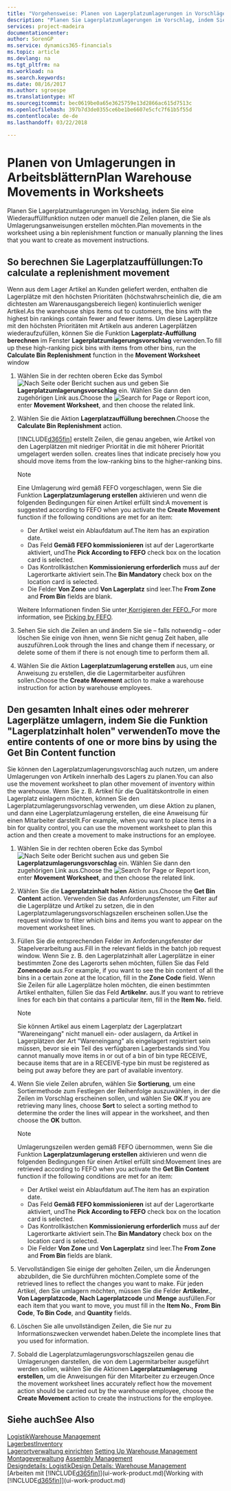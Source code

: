 ```yaml
---
title: "Vorgehensweise: Planen von Lagerplatzumlagerungen in Vorschlägen | Microsoft Docs"
description: "Planen Sie Lagerplatzumlagerungen im Vorschlag, indem Sie eine Wiederauffüllfunktion nutzen oder manuell die Zeilen planen, die Sie als Umlagerungsanweisungen erstellen möchten."
services: project-madeira
documentationcenter: 
author: SorenGP
ms.service: dynamics365-financials
ms.topic: article
ms.devlang: na
ms.tgt_pltfrm: na
ms.workload: na
ms.search.keywords: 
ms.date: 08/16/2017
ms.author: sgroespe
ms.translationtype: HT
ms.sourcegitcommit: bec0619be0a65e3625759e13d2866ac615d7513c
ms.openlocfilehash: 397b7d3de0355ce6be1be6607e5cfc7f61b5f55d
ms.contentlocale: de-de
ms.lasthandoff: 03/22/2018

---
```

# <a name="plan-warehouse-movements-in-worksheets"></a><span data-ttu-id="50cf3-103">Planen von Umlagerungen in Arbeitsblättern</span><span class="sxs-lookup"><span data-stu-id="50cf3-103">Plan Warehouse Movements in Worksheets</span></span>
<span data-ttu-id="50cf3-104">Planen Sie Lagerplatzumlagerungen im Vorschlag, indem Sie eine Wiederauffüllfunktion nutzen oder manuell die Zeilen planen, die Sie als Umlagerungsanweisungen erstellen möchten.</span><span class="sxs-lookup"><span data-stu-id="50cf3-104">Plan movements in the worksheet using a bin replenishment function or manually planning the lines that you want to create as movement instructions.</span></span>  

## <a name="to-calculate-a-replenishment-movement"></a><span data-ttu-id="50cf3-105">So berechnen Sie Lagerplatzauffüllungen:</span><span class="sxs-lookup"><span data-stu-id="50cf3-105">To calculate a replenishment movement</span></span>  
<span data-ttu-id="50cf3-106">Wenn aus dem Lager Artikel an Kunden geliefert werden, enthalten die Lagerplätze mit den höchsten Prioritäten (höchstwahrscheinlich die, die am dichtesten am Warenausgangsbereich liegen) kontinuierlich weniger Artikel.</span><span class="sxs-lookup"><span data-stu-id="50cf3-106">As the warehouse ships items out to customers, the bins with the highest bin rankings contain fewer and fewer items.</span></span> <span data-ttu-id="50cf3-107">Um diese Lagerplätze mit den höchsten Prioritäten mit Artikeln aus anderen Lagerplätzen wiederaufzufüllen, können Sie die Funktion **Lagerplatz-Auffüllung berechnen** im Fenster **Lagerplatzumlagerungsvorschlag** verwenden.</span><span class="sxs-lookup"><span data-stu-id="50cf3-107">To fill up these high-ranking pick bins with items from other bins, run the **Calculate Bin Replenishment** function in the **Movement Worksheet** window</span></span>

1.  <span data-ttu-id="50cf3-108">Wählen Sie in der rechten oberen Ecke das Symbol ![Nach Seite oder Bericht suchen](media/ui-search/search_small.png "Symbol Nach Seite oder Bericht suchen") aus und geben Sie **Lagerplatzumlagerungsvorschlag** ein. Wählen Sie dann den zugehörigen Link aus.</span><span class="sxs-lookup"><span data-stu-id="50cf3-108">Choose the ![Search for Page or Report](media/ui-search/search_small.png "Search for Page or Report icon") icon, enter **Movement Worksheet**, and then choose the related link.</span></span>  
2.  <span data-ttu-id="50cf3-109">Wählen Sie die Aktion **Lagerplatzauffüllung berechnen**.</span><span class="sxs-lookup"><span data-stu-id="50cf3-109">Choose the **Calculate Bin Replenishment** action.</span></span>  

    [!INCLUDE[d365fin](includes/d365fin_md.md)]<span data-ttu-id="50cf3-110"> erstellt Zeilen, die genau angeben, wie Artikel von den Lagerplätzen mit niedriger Priorität in die mit höherer Priorität umgelagert werden sollen.</span><span class="sxs-lookup"><span data-stu-id="50cf3-110"> creates lines that indicate precisely how you should move items from the low-ranking bins to the higher-ranking bins.</span></span>  

    > [!NOTE]  
    >  <span data-ttu-id="50cf3-111">Eine Umlagerung wird gemäß FEFO vorgeschlagen, wenn Sie die Funktion **Lagerplatzumlagerung erstellen** aktivieren und wenn die folgenden Bedingungen für einen Artikel erfüllt sind:</span><span class="sxs-lookup"><span data-stu-id="50cf3-111">A movement is suggested according to FEFO when you activate the **Create Movement** function if the following conditions are met for an item:</span></span>  
    >   
    >  -   <span data-ttu-id="50cf3-112">Der Artikel weist ein Ablaufdatum auf.</span><span class="sxs-lookup"><span data-stu-id="50cf3-112">The item has an expiration date.</span></span>  
    > -   <span data-ttu-id="50cf3-113">Das Feld **Gemäß FEFO kommissionieren** ist auf der Lagerortkarte aktiviert, und</span><span class="sxs-lookup"><span data-stu-id="50cf3-113">The **Pick According to FEFO** check box on the location card is selected.</span></span>  
    > -   <span data-ttu-id="50cf3-114">Das Kontrollkästchen **Kommissionierung erforderlich** muss auf der Lagerortkarte aktiviert sein.</span><span class="sxs-lookup"><span data-stu-id="50cf3-114">The **Bin Mandatory** check box on the location card is selected.</span></span>  
    > -   <span data-ttu-id="50cf3-115">Die Felder **Von Zone** und **Von Lagerplatz** sind leer.</span><span class="sxs-lookup"><span data-stu-id="50cf3-115">The **From Zone** and **From Bin** fields are blank.</span></span>  

    <span data-ttu-id="50cf3-116">Weitere Informationen finden Sie unter[ Korrigieren der FEFO..](warehouse-picking-by-fefo.md)</span><span class="sxs-lookup"><span data-stu-id="50cf3-116">For more information, see [Picking by FEFO](warehouse-picking-by-fefo.md).</span></span>  

3.  <span data-ttu-id="50cf3-117">Sehen Sie sich die Zeilen an und ändern Sie sie – falls notwendig – oder löschen Sie einige von ihnen, wenn Sie nicht genug Zeit haben, alle auszuführen.</span><span class="sxs-lookup"><span data-stu-id="50cf3-117">Look through the lines and change them if necessary, or delete some of them if there is not enough time to perform them all.</span></span>  
4.  <span data-ttu-id="50cf3-118">Wählen Sie die Aktion **Lagerplatzumlagerung erstellen** aus, um eine Anweisung zu erstellen, die die Lagermitarbeiter ausführen sollen.</span><span class="sxs-lookup"><span data-stu-id="50cf3-118">Choose the **Create Movement** action to make a warehouse instruction for action by warehouse employees.</span></span>  

## <a name="to-move-the-entire-contents-of-one-or-more-bins-by-using-the-get-bin-content-function"></a><span data-ttu-id="50cf3-119">Den gesamten Inhalt eines oder mehrerer Lagerplätze umlagern, indem Sie die Funktion "Lagerplatzinhalt holen" verwenden</span><span class="sxs-lookup"><span data-stu-id="50cf3-119">To move the entire contents of one or more bins by using the Get Bin Content function</span></span>  
<span data-ttu-id="50cf3-120">Sie können den Lagerplatzumlagerungsvorschlag auch nutzen, um andere Umlagerungen von Artikeln innerhalb des Lagers zu planen.</span><span class="sxs-lookup"><span data-stu-id="50cf3-120">You can also use the movement worksheet to plan other movement of inventory within the warehouse.</span></span> <span data-ttu-id="50cf3-121">Wenn Sie z. B. Artikel für die Qualitätskontrolle in einen Lagerplatz einlagern möchten, können Sie den Lagerplatzumlagerungsvorschlag verwenden, um diese Aktion zu planen, und dann eine Lagerplatzumlagerung erstellen, die eine Anweisung für einen Mitarbeiter darstellt.</span><span class="sxs-lookup"><span data-stu-id="50cf3-121">For example, when you want to place items in a bin for quality control, you can use the movement worksheet to plan this action and then create a movement to make instructions for an employee.</span></span>  

1.  <span data-ttu-id="50cf3-122">Wählen Sie in der rechten oberen Ecke das Symbol ![Nach Seite oder Bericht suchen](media/ui-search/search_small.png "Symbol Nach Seite oder Bericht suchen") aus und geben Sie **Lagerplatzumlagerungsvorschlag** ein. Wählen Sie dann den zugehörigen Link aus.</span><span class="sxs-lookup"><span data-stu-id="50cf3-122">Choose the ![Search for Page or Report](media/ui-search/search_small.png "Search for Page or Report icon") icon, enter **Movement Worksheet**, and then choose the related link.</span></span>  
2.  <span data-ttu-id="50cf3-123">Wählen Sie die **Lagerplatzinhalt holen** Aktion aus.</span><span class="sxs-lookup"><span data-stu-id="50cf3-123">Choose the **Get Bin Content** action.</span></span> <span data-ttu-id="50cf3-124">Verwenden Sie das Anforderungsfenster, um Filter auf die Lagerplätze und Artikel zu setzen, die in den Lagerplatzumlagerungsvorschlagszeilen erscheinen sollen.</span><span class="sxs-lookup"><span data-stu-id="50cf3-124">Use the request window to filter which bins and items you want to appear on the movement worksheet lines.</span></span>  
3.  <span data-ttu-id="50cf3-125">Füllen Sie die entsprechenden Felder im Anforderungsfenster der Stapelverarbeitung aus.</span><span class="sxs-lookup"><span data-stu-id="50cf3-125">Fill in the relevant fields in the batch job request window.</span></span> <span data-ttu-id="50cf3-126">Wenn Sie z. B. den Lagerplatzinhalt aller Lagerplätze in einer bestimmten Zone des Lagerorts sehen möchten, füllen Sie das Feld **Zonencode** aus.</span><span class="sxs-lookup"><span data-stu-id="50cf3-126">For example, if you want to see the bin content of all the bins in a certain zone at the location, fill in the **Zone Code** field.</span></span> <span data-ttu-id="50cf3-127">Wenn Sie Zeilen für alle Lagerplätze holen möchten, die einen bestimmten Artikel enthalten, füllen Sie das Feld **Artikelnr.** aus.</span><span class="sxs-lookup"><span data-stu-id="50cf3-127">If you want to retrieve lines for each bin that contains a particular item, fill in the **Item No.** field.</span></span>  

    > [!NOTE]  
    >  <span data-ttu-id="50cf3-128">Sie können Artikel aus einem Lagerplatz der Lagerplatzart "Wareneingang" nicht manuell ein- oder auslagern, da Artikel in Lagerplätzen der Art "Wareneingang" als eingelagert registriert sein müssen, bevor sie ein Teil des verfügbaren Lagerbestands sind.</span><span class="sxs-lookup"><span data-stu-id="50cf3-128">You cannot manually move items in or out of a bin of bin type RECEIVE, because items that are in a RECEIVE-type bin must be registered as being put away before they are part of available inventory.</span></span>  

4.  <span data-ttu-id="50cf3-129">Wenn Sie viele Zeilen abrufen, wählen Sie **Sortierung**, um eine Sortiermethode zum Festlegen der Reihenfolge auszuwählen, in der die Zeilen im Vorschlag erscheinen sollen, und wählen Sie **OK**.</span><span class="sxs-lookup"><span data-stu-id="50cf3-129">If you are retrieving many lines, choose **Sort** to select a sorting method to determine the order the lines will appear in the worksheet, and then choose the **OK** button.</span></span>  

    > [!NOTE]  
    >  <span data-ttu-id="50cf3-130">Umlagerungszeilen werden gemäß FEFO übernommen, wenn Sie die Funktion **Lagerplatzumlagerung erstellen** aktivieren und wenn die folgenden Bedingungen für einen Artikel erfüllt sind:</span><span class="sxs-lookup"><span data-stu-id="50cf3-130">Movement lines are retrieved according to FEFO when you activate the **Get Bin Content** function if the following conditions are met for an item:</span></span>  
    >   
    >  -   <span data-ttu-id="50cf3-131">Der Artikel weist ein Ablaufdatum auf.</span><span class="sxs-lookup"><span data-stu-id="50cf3-131">The item has an expiration date.</span></span>  
    > -   <span data-ttu-id="50cf3-132">Das Feld **Gemäß FEFO kommissionieren** ist auf der Lagerortkarte aktiviert, und</span><span class="sxs-lookup"><span data-stu-id="50cf3-132">The **Pick According to FEFO** check box on the location card is selected.</span></span>  
    > -   <span data-ttu-id="50cf3-133">Das Kontrollkästchen **Kommissionierung erforderlich** muss auf der Lagerortkarte aktiviert sein.</span><span class="sxs-lookup"><span data-stu-id="50cf3-133">The **Bin Mandatory** check box on the location card is selected.</span></span>  
    > -   <span data-ttu-id="50cf3-134">Die Felder **Von Zone** und **Von Lagerplatz** sind leer.</span><span class="sxs-lookup"><span data-stu-id="50cf3-134">The **From Zone** and **From Bin** fields are blank.</span></span>  

5.  <span data-ttu-id="50cf3-135">Vervollständigen Sie einige der geholten Zeilen, um die Änderungen abzubilden, die Sie durchführen möchten.</span><span class="sxs-lookup"><span data-stu-id="50cf3-135">Complete some of the retrieved lines to reflect the changes you want to make.</span></span> <span data-ttu-id="50cf3-136">Für jeden Artikel, den Sie umlagern möchten, müssen Sie die Felder **Artikelnr.**, **Von Lagerplatzcode**, **Nach Lagerplatzcode** und **Menge** ausfüllen.</span><span class="sxs-lookup"><span data-stu-id="50cf3-136">For each item that you want to move, you must fill in the **Item No.**, **From Bin Code**, **To Bin Code**, and **Quantity** fields.</span></span>  
6.  <span data-ttu-id="50cf3-137">Löschen Sie alle unvollständigen Zeilen, die Sie nur zu Informationszwecken verwendet haben.</span><span class="sxs-lookup"><span data-stu-id="50cf3-137">Delete the incomplete lines that you used for information.</span></span>  
7.  <span data-ttu-id="50cf3-138">Sobald die Lagerplatzumlagerungsvorschlagszeilen genau die Umlagerungen darstellen, die von dem Lagermitarbeiter ausgeführt werden sollen, wählen Sie die Aktionen **Lagerplatzumlagerung erstellen**, um die Anweisungen für den Mitarbeiter zu erzeugen.</span><span class="sxs-lookup"><span data-stu-id="50cf3-138">Once the movement worksheet lines accurately reflect how the movement action should be carried out by the warehouse employee, choose the **Create Movement** action to create the instructions for the employee.</span></span>  

## <a name="see-also"></a><span data-ttu-id="50cf3-139">Siehe auch</span><span class="sxs-lookup"><span data-stu-id="50cf3-139">See Also</span></span>  
[<span data-ttu-id="50cf3-140">Logistik</span><span class="sxs-lookup"><span data-stu-id="50cf3-140">Warehouse Management</span></span>](warehouse-manage-warehouse.md)  
[<span data-ttu-id="50cf3-141">Lagerbest</span><span class="sxs-lookup"><span data-stu-id="50cf3-141">Inventory</span></span>](inventory-manage-inventory.md)  
<span data-ttu-id="50cf3-142">[Lagerortverwaltung einrichten](warehouse-setup-warehouse.md)   </span><span class="sxs-lookup"><span data-stu-id="50cf3-142">[Setting Up Warehouse Management](warehouse-setup-warehouse.md)   </span></span>  
<span data-ttu-id="50cf3-143">[Montageverwaltung](assembly-assemble-items.md)  </span><span class="sxs-lookup"><span data-stu-id="50cf3-143">[Assembly Management](assembly-assemble-items.md)  </span></span>  
[<span data-ttu-id="50cf3-144">Designdetails: Logistik</span><span class="sxs-lookup"><span data-stu-id="50cf3-144">Design Details: Warehouse Management</span></span>](design-details-warehouse-management.md)  
<span data-ttu-id="50cf3-145">[Arbeiten mit [!INCLUDE[d365fin](includes/d365fin_md.md)]](ui-work-product.md)</span><span class="sxs-lookup"><span data-stu-id="50cf3-145">[Working with [!INCLUDE[d365fin](includes/d365fin_md.md)]](ui-work-product.md)</span></span>

